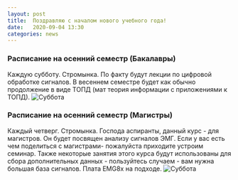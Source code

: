 ```yaml
---
layout: post
title:  Поздравляю с началом нового учебного года!
date:   2020-09-04 13:30
categories: news
---
```

### Расписание на осенний семестр (Бакалавры)
Каждую субботу. Стромынка.
По факту будут лекции по цифровой обработке сигналов. В весеннем семестре будет как обычно продолжение в виде ТОПД (мат теория информации с приложениями к ТОПД).
![Суббота](https://drive.google.com/uc?export=view&id=1asZ1byb9457sEvCErzdn7E25A6r0hjxo)
### Расписание на осенний семестр (Магистры)
Каждый четверг. Стромынка. 
Господа аспиранты, данный курс - для магистров. Он будет посвящен анализу сигналов ЭМГ. Если у вас есть чем поделиться с магистрами- пожалуйста приходите устроим семинар. 
Также некоторые занятия этого курса будут использованы для сбора дополнительных данных - пользуйтесь случаем - вам нужна большая база сигналов. Плата EMG8x на подходе.
![Суббота](https://drive.google.com/uc?export=view&id=1U2pGXVPVYl5nNpHxoI5CHv36OntNoe0D)
